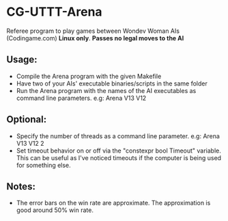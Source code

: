 # CG-UTTT-Arena
Referee program to play games between Wondev Woman AIs (Codingame.com)
**Linux only**. **Passes no legal moves to the AI**

## Usage:
* Compile the Arena program with the given Makefile
* Have two of your AIs' executable binaries/scripts in the same folder
* Run the Arena program with the names of the AI executables as command line parameters. e.g: Arena V13 V12

## Optional:
* Specify the number of threads as a command line parameter. e.g: Arena V13 V12 2
* Set timeout behavior on or off via the "constexpr bool Timeout" variable. This can be useful as I've noticed timeouts if the computer is being used for something else.

## Notes:
* The error bars on the win rate are approximate. The approximation is good around 50% win rate.
